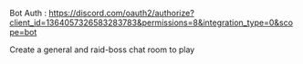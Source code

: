 Bot Auth : https://discord.com/oauth2/authorize?client_id=1364057326583283783&permissions=8&integration_type=0&scope=bot

Create a general and raid-boss chat room to play

